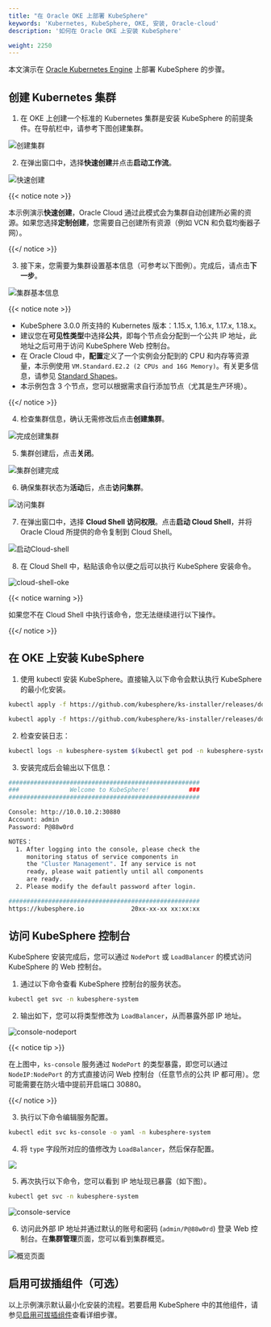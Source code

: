 ```yaml
---
title: "在 Oracle OKE 上部署 KubeSphere"
keywords: 'Kubernetes, KubeSphere, OKE, 安装, Oracle-cloud'
description: '如何在 Oracle OKE 上安装 KubeSphere'

weight: 2250
---
```


本文演示在 [Oracle Kubernetes Engine](https://www.oracle.com/cn/cloud/compute/container-engine-kubernetes.html) 上部署 KubeSphere 的步骤。

## 创建 Kubernetes 集群

1. 在 OKE 上创建一个标准的 Kubernetes 集群是安装 KubeSphere 的前提条件。在导航栏中，请参考下图创建集群。

![创建集群](/images/docs/zh-cn/installing-on-kubernetes/hosted-kubernetes/install-kubesphere-on-oke/创建集群.jpg)

2. 在弹出窗口中，选择**快速创建**并点击**启动工作流**。

![快速创建](/images/docs/zh-cn/installing-on-kubernetes/hosted-kubernetes/install-kubesphere-on-oke/快速创建.jpg)

{{< notice note >}}

本示例演示**快速创建**，Oracle Cloud 通过此模式会为集群自动创建所必需的资源。如果您选择**定制创建**，您需要自己创建所有资源（例如 VCN 和负载均衡器子网）。

{{</ notice >}} 

3. 接下来，您需要为集群设置基本信息（可参考以下图例）。完成后，请点击**下一步**。

![集群基本信息](/images/docs/zh-cn/installing-on-kubernetes/hosted-kubernetes/install-kubesphere-on-oke/集群基本信息.jpg)

{{< notice note >}}

- KubeSphere 3.0.0 所支持的 Kubernetes 版本：1.15.x, 1.16.x, 1.17.x, 1.18.x。
- 建议您在**可见性类型**中选择**公共**，即每个节点会分配到一个公共 IP 地址，此地址之后可用于访问 KubeSphere Web 控制台。
- 在 Oracle Cloud 中，**配置**定义了一个实例会分配到的 CPU 和内存等资源量，本示例使用 `VM.Standard.E2.2 (2 CPUs and 16G Memory)`。有关更多信息，请参见 [Standard Shapes](https://docs.cloud.oracle.com/en-us/iaas/Content/Compute/References/computeshapes.htm#vmshapes__vm-standard)。
- 本示例包含 3 个节点，您可以根据需求自行添加节点（尤其是生产环境）。

{{</ notice >}} 

4. 检查集群信息，确认无需修改后点击**创建集群**。

![完成创建集群](/images/docs/zh-cn/installing-on-kubernetes/hosted-kubernetes/install-kubesphere-on-oke/完成创建集群.jpg)

5. 集群创建后，点击**关闭**。

![集群创建完成](/images/docs/zh-cn/installing-on-kubernetes/hosted-kubernetes/install-kubesphere-on-oke/集群创建完成.jpg)

6. 确保集群状态为**活动**后，点击**访问集群**。

![访问集群](/images/docs/zh-cn/installing-on-kubernetes/hosted-kubernetes/install-kubesphere-on-oke/访问集群.jpg)

7. 在弹出窗口中，选择 **Cloud Shell 访问权限**。点击**启动 Cloud Shell**，并将 Oracle Cloud 所提供的命令复制到 Cloud Shell。

![启动Cloud-shell](/images/docs/zh-cn/installing-on-kubernetes/hosted-kubernetes/install-kubesphere-on-oke/启动Cloud-shell.jpg)

8. 在 Cloud Shell 中，粘贴该命令以便之后可以执行 KubeSphere 安装命令。

![cloud-shell-oke](/images/docs/zh-cn/installing-on-kubernetes/hosted-kubernetes/install-kubesphere-on-oke/cloud-shell-oke.jpg)

{{< notice warning >}}

如果您不在 Cloud Shell 中执行该命令，您无法继续进行以下操作。

{{</ notice >}}

## 在 OKE 上安装 KubeSphere

1. 使用 kubectl 安装 KubeSphere。直接输入以下命令会默认执行 KubeSphere 的最小化安装。

```bash
kubectl apply -f https://github.com/kubesphere/ks-installer/releases/download/v3.0.0/kubesphere-installer.yaml
```

```bash
kubectl apply -f https://github.com/kubesphere/ks-installer/releases/download/v3.0.0/cluster-configuration.yaml
```

2. 检查安装日志：

```bash
kubectl logs -n kubesphere-system $(kubectl get pod -n kubesphere-system -l app=ks-install -o jsonpath='{.items[0].metadata.name}') -f
```

3. 安装完成后会输出以下信息：

```bash
#####################################################
###              Welcome to KubeSphere!           ###
#####################################################

Console: http://10.0.10.2:30880
Account: admin
Password: P@88w0rd

NOTES：
  1. After logging into the console, please check the
     monitoring status of service components in
     the "Cluster Management". If any service is not
     ready, please wait patiently until all components 
     are ready.
  2. Please modify the default password after login.

#####################################################
https://kubesphere.io             20xx-xx-xx xx:xx:xx
```

## 访问 KubeSphere 控制台

KubeSphere 安装完成后，您可以通过 `NodePort` 或 `LoadBalancer` 的模式访问 KubeSphere 的 Web 控制台。

1. 通过以下命令查看 KubeSphere 控制台的服务状态。

```bash
kubectl get svc -n kubesphere-system
```

2. 输出如下，您可以将类型修改为 `LoadBalancer`，从而暴露外部 IP 地址。

![console-nodeport](https://ap3.qingstor.com/kubesphere-website/docs/nodeport-console.jpg)

{{< notice tip >}}

在上图中，`ks-console` 服务通过 `NodePort` 的类型暴露，即您可以通过 `NodeIP:NodePort` 的方式直接访问 Web 控制台（任意节点的公共 IP 都可用）。您可能需要在防火墙中提前开启端口 30880。

{{</ notice >}}

3. 执行以下命令编辑服务配置。

```bash
kubectl edit svc ks-console -o yaml -n kubesphere-system
```

4. 将 `type` 字段所对应的值修改为 `LoadBalancer`，然后保存配置。

![](https://ap3.qingstor.com/kubesphere-website/docs/change-service-type.png)

5. 再次执行以下命令，您可以看到 IP 地址现已暴露（如下图）。

```bash
kubectl get svc -n kubesphere-system
```

![console-service](https://ap3.qingstor.com/kubesphere-website/docs/console-service.png)

6. 访问此外部 IP 地址并通过默认的账号和密码 (`admin/P@88w0rd`) 登录 Web 控制台。在**集群管理**页面，您可以看到集群概览。

![概览页面](/images/docs/zh-cn/installing-on-kubernetes/hosted-kubernetes/install-kubesphere-on-oke/概览页面.jpg)

## 启用可拔插组件（可选）

以上示例演示默认最小化安装的流程。若要启用 KubeSphere 中的其他组件，请参见[启用可拔插组件](../../../pluggable-components/)查看详细步骤。

